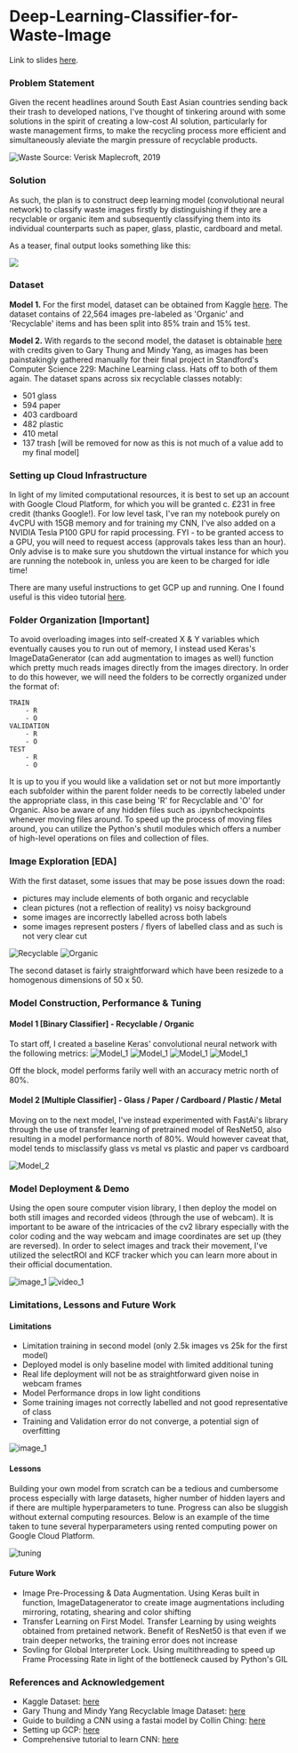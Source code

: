 # Deep-Learning-Classifier-for-Waste-Image

Link to slides [here](https://docs.google.com/presentation/d/1_zzVJjtJ5vg5u0akq-QbtEjLUtVgq1u4IIIbaHyEiQM/edit?usp=sharing).

### **Problem Statement**
Given the recent headlines around South East Asian countries sending back their trash to developed nations, I've thought of tinkering around with some solutions in the spirit of creating a low-cost AI solution, particularly for waste management firms, to make the recycling process more efficient and simultaneously aleviate the margin pressure of recyclable products.

![Waste](images/world_map.png)
Source: Verisk Maplecroft, 2019

### **Solution**
As such, the plan  is to construct deep learning model (convolutional neural network) to classify waste images firstly by distinguishing if they are a recyclable or organic item and subsequently classifying them into its individual counterparts such as paper, glass, plastic, cardboard and metal.

As a teaser, final output looks something like this:

[![](http://img.youtube.com/vi/PdsfRcfIfBQ/0.jpg)](http://www.youtube.com/watch?v=PdsfRcfIfBQ "Image Classifier using Convolutional Neural Network")


### **Dataset**
**Model 1.** For the first model, dataset can be obtained from Kaggle [here](https://www.kaggle.com/techsash/waste-classification-data). The dataset contains of 22,564 images pre-labeled as 'Organic' and 'Recyclable' items and has been split into 85% train and 15% test. 

**Model 2.** With regards to the second model, the dataset is obtainable [here](https://github.com/garythung/trashnet) with credits given to Gary Thung and Mindy Yang, as images has been painstakingly gathered manually for their final project in Standford's Computer Science 229: Machine Learning class. Hats off to both of them again. The dataset spans across six recyclable classes notably:

- 501 glass
- 594 paper
- 403 cardboard
- 482 plastic
- 410 metal
- 137 trash [will be removed for now as this is not much of a value add to my final model]

### **Setting up Cloud Infrastructure**
In light of my limited computational resources, it is best to set up an account with Google Cloud Platform, for which you will be granted c. £231 in free credit (thanks Google!). For low level task, I've ran my notebook purely on 4vCPU with 15GB memory and for training my CNN, I've also added on a NVIDIA Tesla P100 GPU for rapid processing. FYI - to be granted access to a GPU, you will need to request access (approvals takes less than an hour). Only advise is to make sure you shutdown the virtual instance for which you are running the notebook in, unless you are keen to be charged for idle time!

There are many useful instructions to get GCP up and running. One I found useful is this video tutorial [here](https://www.youtube.com/watch?v=Db4FfhXDYS8).

### **Folder Organization [Important]**
To avoid overloading images into self-created X & Y variables which eventually causes you to run out of memory, I instead used Keras's ImageDataGenerator (can add augmentation to images as well) function which pretty much reads images directly from the images directory. In order to do this however, we will need the folders to be correctly organized under the format of:

    TRAIN
        - R 
        - O
    VALIDATION
        - R
        - O
    TEST
        - R
        - O
        
It is up to you if you would like a validation set or not but more importantly each subfolder within the parent folder needs to be correctly labeled under the appropriate class, in this case being 'R' for Recyclable and 'O' for Organic. Also be aware of any hidden files such as .ipynbcheckpoints whenever moving files around. To speed up the process of moving files around, you can utilize the Python's shutil modules which offers a number of high-level operations on files and collection of files. 

### **Image Exploration [EDA]**
With the first dataset, some issues that may be pose issues down the road:

- pictures may include elements of both organic and recyclable
- clean pictures (not a reflection of reality) vs noisy background
- some images are incorrectly labelled across both labels
- some images represent posters / flyers of labelled class and as such is not very clear cut

![Recyclable](images/recyclable.png)
![Organic](images/organic.png)

The second dataset is fairly straightforward which have been resizede to a homogenous dimensions of 50 x 50. 

### **Model Construction, Performance & Tuning**

#### Model 1 [Binary Classifier] - Recyclable / Organic
To start off, I created a baseline Keras' convolutional neural network with the following metrics:
![Model_1](images/model_1.png)
![Model_1](images/confusion_1.png)
![Model_1](images/roc_1.png)
![Model_1](images/threshold.png)

Off the block, model performs farily well with an accuracy metric north of 80%. 

#### Model 2 [Multiple Classifier] - Glass / Paper / Cardboard / Plastic / Metal
Moving on to the next model, I've instead experimented with FastAi's library through the use of transfer learning of pretrained model of ResNet50, also resulting in a model performance north of 80%. Would however caveat that, model tends to misclassify glass vs metal vs plastic and paper vs cardboard

![Model_2](images/confusion_2.png)


### **Model Deployment & Demo**
Using the open soure computer vision library, I then deploy the model on both still images and recorded videos (through the use of webcam). It is important to be aware of the intricacies of the cv2 library especially with the color coding and the way webcam and image coordinates are set up (they are reversed). In order to select images and track their movement, I've utilized the selectROI and KCF tracker which you can learn more about in their official documentation.

![image_1](images/multi_image.png)
![video_1](images/video_2.png)

### **Limitations, Lessons and Future Work**

#### **Limitations**
- Limitation training in second model (only 2.5k images vs 25k for the first model)
- Deployed model is only baseline model with limited additional tuning
- Real life deployment will not be as straightforward given noise in webcam frames
- Model Performance drops in low light conditions
- Some training images not correctly labelled and not good representative of class
- Training and Validation error do not converge, a potential sign of overfitting

![image_1](images/errors.png)

#### **Lessons**
Building your own model from scratch can be a tedious and cumbersome process especially with large datasets, higher number of hidden layers and if there are multiple hyperparameters to tune. Progress can also be sluggish without external computing resources. Below is an example of the time taken to tune several hyperparameters using rented computing power on Google Cloud Platform.

![tuning](images/tuning.png)

#### **Future Work**
- Image Pre-Processing & Data Augmentation. Using Keras built in function, ImageDatagenerator to create image augmentations including mirroring, rotating, shearing and color shifting
- Transfer Learning on First Model. Transfer Learning by using weights obtained from pretained network. Benefit of ResNet50 is that even if we train deeper networks, the training error does not increase
- Sovling for Global Interpreter Lock. Using multithreading to speed up Frame Processing Rate in light of the bottleneck caused by Python's GIL

### **References and Acknowledgement**

- Kaggle Dataset: [here](https://www.kaggle.com/techsash/waste-classification-data)
- Gary Thung and Mindy Yang Recyclable Image Dataset: [here](https://github.com/garythung/trashnet)
- Guide to building a CNN using a fastai model by Collin Ching: [here](https://towardsdatascience.com/how-to-build-an-image-classifier-for-waste-sorting-6d11d3c9c478)
- Setting up GCP: [here](https://www.youtube.com/watch?v=Db4FfhXDYS8)
- Comprehensive tutorial to learn CNN: [here](https://www.analyticsvidhya.com/blog/2018/12/guide-convolutional-neural-network-cnn/)

